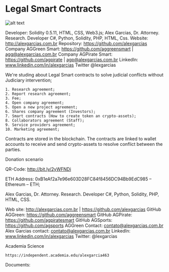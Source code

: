 # Legal Smart Contracts

![alt text](http://alexgarcias.com.br/blog/wp-content/uploads/2017/05/AlexGarciasAttorneys.png)

Developer: Solidity 0.5.11, HTML, CSS, Web3.js; Alex Garcias, Dr. Attorney. Research. Developer C#, Python, Solidity, PHP, HTML, Css. Website: http://alexgarcias.com.br Repository: https://github.com/alexgarcias Company AGGreen Smart: https://github.com/aggreensmart | agg@alexgarcias.com.br Company AGPirate Smart: https://github.com/agpirate | agp@alexgarcias.com.br LinkedIn: www.linkedin.com/in/alexgarcias Twitter @lexgarcias

We're studing about Legal Smart contracts to solve judicial conflicts without Judiciary intervention;

    1. Research agreement;
    2. Report research agreement;
    3. Fee;
    4. Open company agreement;
    5. Open a new project agreement;
    6. Shares company agreement (Investors);
    7. Smart contracts (How to create token an crypto-assets);
    8. Collaborators agreement (Staff);
    9. Service providers agreement;
    10. Marketing agreement;
    

Contracts are stored in the blockchain.
The contracts are linked to wallet accounts to receive and send crypto-assets to resolve conflict between the parties.

Donation scenario

QR-Code: http://bit.ly/2yWFNDi

ETH Address: 0xB1eAf2a7e96e603D28FC84f8456DC94Bb9EdC985 – Ethereum – ETH;

Alex Garcias, Dr. Attorney. Research. Developer C#, Python, Solidity, PHP, HTML, CSS.

Web site: http://alexgarcias.com.br | https://github.com/alexgarcias
GitHub AGGreen: https://github.com/aggreensmart 
GitHub AGPirate:  https://github.com/agpiratesmart 
GitHub AGSports: https://github.com/agsports
AGGreen Contact: contato@alexgarcias.com.br 
Alex Garcias contact: contato@alexgarcias.com.br 
LinkedIn: www.linkedin.com/in/alexgarcias 
Twitter: @lexgarcias 

Academia Science 

	https://independent.academia.edu/alexgarcia463  
	
Documents:


